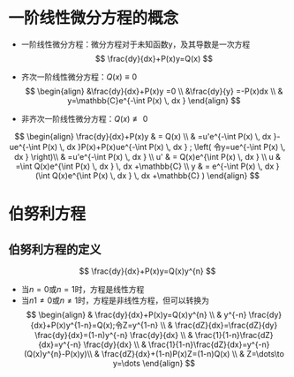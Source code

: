 # 一阶线性微分方程的概念

- 一阶线性微分方程：微分方程对于未知函数y，及其导数是一次方程
$$
\frac{dy}{dx}+P(x)y=Q(x)
$$

- 齐次一阶线性微分方程：$Q(x)\equiv 0$
$$
\begin{align}
&\frac{dy}{dx}+P(x)y  =0 \\
&\frac{dy}{y}  =-P(x)dx \\
 & y=\mathbb{C}e^{-\int P(x) \, dx }
\end{align}
$$

- 非齐次一阶线性微分方程：$Q(x)\not\equiv 0$

$$
\begin{align} 
\frac{dy}{dx}+P(x)y & = Q(x) \\
& =u'e^{-\int P(x) \, dx }-ue^{-\int P(x) \, dx }P(x)+P(x)ue^{-\int P(x) \, dx } ; \left( 令y=ue^{-\int P(x) \, dx } \right)\\
 & =u'e^{-\int P(x) \, dx } \\
u' & = Q(x)e^{\int P(x) \, dx } \\
u & =\int Q(x)e^{\int P(x) \, dx } \, dx +\mathbb{C} \\
y & = e^{-\int P(x) \, dx }(\int Q(x)e^{\int P(x) \, dx } \, dx +\mathbb{C} )
\end{align}
$$

# 伯努利方程

## 伯努利方程的定义
$$
\frac{dy}{dx}+P(x)y=Q(x)y^{n}
$$

- 当$n=0$或$n=1$时，方程是线性方程
- 当$n1\neq0$或$n\neq1$时，方程是非线性方程，但可以转换为
$$
\begin{align}
 & \frac{dy}{dx}+P(x)y=Q(x)y^{n}  \\
 & y^{-n} \frac{dy}{dx}+P(x)y^{1-n}=Q(x);令Z=y^{1-n} \\
 & \frac{dZ}{dx}=\frac{dZ}{dy} \frac{dy}{dx}=(1-n)y^{-n} \frac{dy}{dx} \\
 & \frac{1}{1-n}\frac{dZ}{dx}=y^{-n} \frac{dy}{dx} \\
 & \frac{1}{1-n}\frac{dZ}{dx}=y^{-n}(Q(x)y^{n}-P(x)y)\\
 & \frac{dZ}{dx}+(1-n)P(x)Z=(1-n)Q(x) \\
 & Z=\dots\to y=\dots
\end{align}
$$
